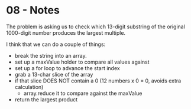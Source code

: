# 08 - Notes

The problem is asking us to check which 13-digit substring of the original
1000-digit number produces the largest multiple.

I think that we can do a couple of things:

- break the string into an array.
- set up a maxValue holder to compare all values against
- set up a for loop to advance the start index
- grab a 13-char slice of the array
- if that slice DOES NOT contain a 0 (12 numbers x 0 = 0, avoids extra calculation)
  - array.reduce it to compare against the maxValue
- return the largest product
